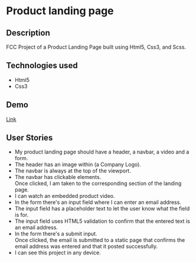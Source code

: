 <h1>Product landing page</h1>
<h2>Description</h2>
<p>FCC Project of a Product Landing Page built using Html5, Css3, and Scss.</p>
<h2>Technologies used</h2>
<ul>
<li>Html5</li>
<li>Css3</li>
</ul>
<h2>Demo</h2>
<p>
<a href="https://marcomaz.github.io/FCC-Responsive-Web-Design-Projects---Build-a-Product-Landing-Page/" target="_blank">Link</a>
</a>
</p>
<h2>User Stories</h2>
<ul>
<li>My product landing page should have a header, a navbar, a video and a form.</li>
<li>The header has an image within (a Company Logo).</li>
<li>The navbar is always at the top of the viewport.</li>
<li>The navbar has clickable elements.<br/>Once clicked, I am taken to the corresponding section of the landing page.</li>
<li>I can watch an embedded product video.</li>
<li>In the form there's an input field where I can enter an email address.</li>
<li>The input field has a placeholder text to let the user know what the field is for.</li>
<li>The input field uses HTML5 validation to confirm that the entered text is an email address.</li>
<li>In the form there's a submit input.<br/>Once clicked, the email is submitted to a static page that confirms the email address was entered and that it posted successfully.</li>
<li>I can see this project in any device.</li>
</ul>
